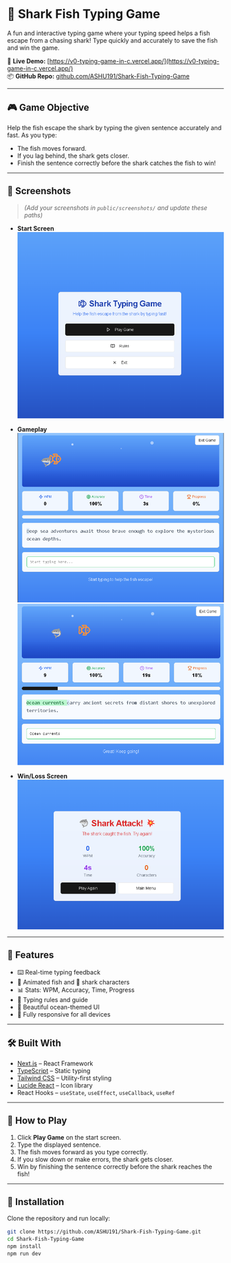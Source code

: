 # 🦈 Shark Fish Typing Game

A fun and interactive typing game where your typing speed helps a fish escape from a chasing shark! Type quickly and accurately to save the fish and win the game.

🔗 **Live Demo:** [https://v0-typing-game-in-c.vercel.app/](https://v0-typing-game-in-c.vercel.app/)  
📦 **GitHub Repo:** [github.com/ASHU191/Shark-Fish-Typing-Game](https://github.com/ASHU191/Shark-Fish-Typing-Game)

---

## 🎮 Game Objective

Help the fish escape the shark by typing the given sentence accurately and fast. As you type:
- The fish moves forward.
- If you lag behind, the shark gets closer.
- Finish the sentence correctly before the shark catches the fish to win!

---

## 📸 Screenshots

> *(Add your screenshots in `public/screenshots/` and update these paths)*

- **Start Screen**  
  ![Start Screen](assets/i1.png)

- **Gameplay**  
  ![Game Screen](assets/i2.png)
  ![Game Screen](assets/i4.png)

- **Win/Loss Screen**  
  ![Result Screen](assets/i3.png)

---

## 🚀 Features

- ⌨️ Real-time typing feedback
- 🐠 Animated fish and 🦈 shark characters
- 📊 Stats: WPM, Accuracy, Time, Progress
- 📜 Typing rules and guide
- 🌊 Beautiful ocean-themed UI
- 📱 Fully responsive for all devices

---

## 🛠️ Built With

- [Next.js](https://nextjs.org/) – React Framework
- [TypeScript](https://www.typescriptlang.org/) – Static typing
- [Tailwind CSS](https://tailwindcss.com/) – Utility-first styling
- [Lucide React](https://lucide.dev/) – Icon library
- React Hooks – `useState`, `useEffect`, `useCallback`, `useRef`

---

## 🧩 How to Play

1. Click **Play Game** on the start screen.
2. Type the displayed sentence.
3. The fish moves forward as you type correctly.
4. If you slow down or make errors, the shark gets closer.
5. Win by finishing the sentence correctly before the shark reaches the fish!

---

## 📁 Installation

Clone the repository and run locally:

```bash
git clone https://github.com/ASHU191/Shark-Fish-Typing-Game.git
cd Shark-Fish-Typing-Game
npm install
npm run dev
